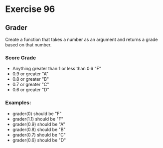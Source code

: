# Exercise 96

## Grader

Create a function that takes a number as an argument and returns a grade based on that number.

### Score Grade

* Anything greater than 1 or less than 0.6	"F"
* 0.9 or greater	"A"
* 0.8 or greater	"B"
* 0.7 or greater	"C"
* 0.6 or greater	"D"

### Examples:

* grader(0)   should be "F"
* grader(1.1) should be "F"
* grader(0.9) should be "A"
* grader(0.8) should be "B"
* grader(0.7) should be "C"
* grader(0.6) should be "D"